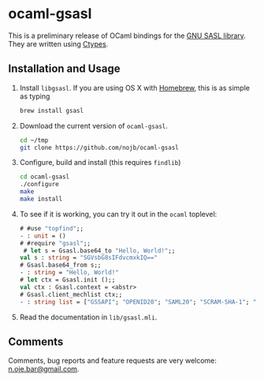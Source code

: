 # ocaml-gsasl

This is a preliminary release of OCaml bindings for the
[GNU SASL library](http://www.gnu.org/software/gsasl/).  They are written using
[Ctypes](https://github.com/ocamllabs/ocaml-ctypes).

## Installation and Usage

1. Install `libgsasl`.  If you are using OS X with [Homebrew](http://brew.sh),
   this is as simple as typing
   ```sh
   brew install gsasl
   ```

2. Download the current version of `ocaml-gsasl`.
   ```sh
   cd ~/tmp
   git clone https://github.com/nojb/ocaml-gsasl
   ```

3. Configure, build and install (this requires `findlib`)
   ```sh
   cd ocaml-gsasl
   ./configure
   make
   make install
   ```

4. To see if it is working, you can try it out in the `ocaml` toplevel:
   ```ocaml
   # #use "topfind";;
   - : unit = ()
   # #require "gsasl";;
    # let s = Gsasl.base64_to "Hello, World!";;
   val s : string = "SGVsbG8sIFdvcmxkIQ=="
   # Gsasl.base64_from s;;
   - : string = "Hello, World!"
   # let ctx = Gsasl.init ();;
   val ctx : Gsasl.context = <abstr>
   # Gsasl.client_mechlist ctx;;
   - : string list = ["GSSAPI"; "OPENID20"; "SAML20"; "SCRAM-SHA-1"; "CRAM-MD5"; "DIGEST-MD5"; "SECURID"; "PLAIN"; "LOGIN"; "EXTERNAL"; "ANONYMOUS"]
    ```

5. Read the documentation in `lib/gsasl.mli`.

## Comments

Comments, bug reports and feature requests are very welcome: n.oje.bar@gmail.com.
